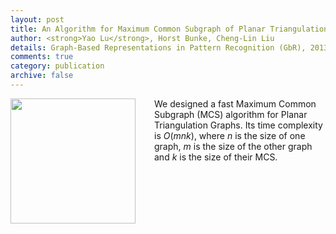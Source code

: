 ```yaml
---
layout: post
title: An Algorithm for Maximum Common Subgraph of Planar Triangulation Graphs
author: <strong>Yao Lu</strong>, Horst Bunke, Cheng-Lin Liu 
details: Graph-Based Representations in Pattern Recognition (GbR), 2013.
comments: true
category: publication
archive: false
---
```


<p>
	<img src="{{ "/img/MCS.png" | prepend: site.url }}" align="left" width="200px" style="margin-right:30px">
	We designed a fast Maximum Common Subgraph (MCS) algorithm for Planar Triangulation Graphs. Its time complexity is <i>O</i>(<i>mnk</i>), where <i>n</i> is the size of one graph, <i>m</i> is the size of the other graph and <i>k</i> is the size of their MCS.
</p>
<div style="clear:both"></div>

